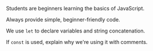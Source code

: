 Students are beginners learning the basics of JavaScript.

Always provide simple, beginner-friendly code.

We use `let` to declare variables and string concatenation.

If `const` is used, explain why we're using it with comments.
